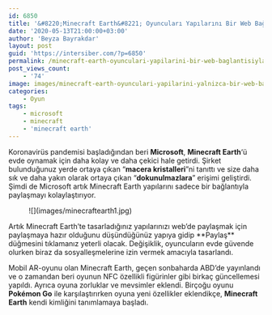 ```yaml
---
id: 6850
title: '&#8220;Minecraft Earth&#8221; Oyuncuları Yapılarını Bir Web Bağlantısıyla Paylaşabilecek'
date: '2020-05-13T21:00:00+03:00'
author: 'Beyza Bayrakdar'
layout: post
guid: 'https://intersiber.com/?p=6850'
permalink: /minecraft-earth-oyunculari-yapilarini-bir-web-baglantisiyla-paylasabilecek/
post_views_count:
    - '74'
image: images/minecraft-earth-oyunculari-yapilarini-yalnizca-bir-web-baglantisiyla-paylasabilecek-.jpg
categories:
    - Oyun
tags:
    - microsoft
    - minecraft
    - 'minecraft earth'
---
```


Koronavirüs pandemisi başladığından beri **Microsoft**, **Minecraft Earth**‘ü evde oynamak için daha kolay ve daha çekici hale getirdi. Şirket bulunduğunuz yerde ortaya çıkan “**macera kristalleri**”ni tanıttı ve size daha sık ve daha yakın olarak ortaya çıkan “**dokunulmazlara**” erişimi geliştirdi. Şimdi de Microsoft artık Minecraft Earth yapılarını sadece bir bağlantıyla paylaşmayı kolaylaştırıyor.

<figure class="wp-block-image size-large">![](images/minecraftearth1.jpg)</figure>Artık Minecraft Earth’te tasarladığınız yapılarınızı web’de paylaşmak için paylaşmaya hazır olduğunu düşündüğünüz yapıya gidip **Paylaş** düğmesini tıklamanız yeterli olacak. Değişiklik, oyuncuların evde güvende olurken biraz da sosyalleşmelerine izin vermek amacıyla tasarlandı.

Mobil AR-oyunu olan Minecraft Earth, geçen sonbaharda ABD’de yayınlandı ve o zamandan beri oyunun NFC özellikli figürinler gibi birkaç güncellemesi yapıldı. Ayrıca oyuna zorluklar ve mevsimler eklendi. Birçoğu oyunu **Pokémon Go** ile karşılaştırırken oyuna yeni özellikler eklendikçe, **Minecraft Earth** kendi kimliğini tanımlamaya başladı.